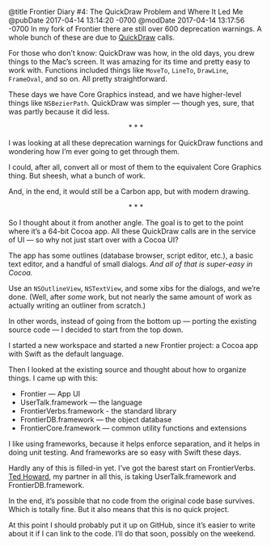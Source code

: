 @title Frontier Diary #4: The QuickDraw Problem and Where It Led Me
@pubDate 2017-04-14 13:14:20 -0700
@modDate 2017-04-14 13:17:56 -0700
In my fork of Frontier there are still over 600 deprecation warnings. A whole bunch of these are due to <a href="https://en.wikipedia.org/wiki/QuickDraw">QuickDraw</a> calls.

For those who don’t know: QuickDraw was how, in the old days, you drew things to the Mac’s screen. It was amazing for its time and pretty easy to work with. Functions included things like `MoveTo`, `LineTo`, `DrawLine`, `FrameOval`, and so on. All pretty straightforward.

These days we have Core Graphics instead, and we have higher-level things like `NSBezierPath`. QuickDraw was simpler — though yes, sure, that was partly because it did less.

<p style="text-align:center">* * *</p>

I was looking at all these deprecation warnings for QuickDraw functions and wondering how I’m ever going to get through them.

I could, after all, convert all or most of them to the equivalent Core Graphics thing. But sheesh, what a bunch of work.

And, in the end, it would still be a Carbon app, but with modern drawing.

<p style="text-align:center">* * *</p>

So I thought about it from another angle. The goal is to get to the point where it’s a 64-bit Cocoa app. All these QuickDraw calls are in the service of UI — so why not just start over with a Cocoa UI?

The app has some outlines (database browser, script editor, etc.), a basic text editor, and a handful of small dialogs. *And all of that is super-easy in Cocoa.*

Use an `NSOutlineView`, `NSTextView`, and some xibs for the dialogs, and we’re done. (Well, after *some* work, but not nearly the same amount of work as actually writing an outliner from scratch.)

In other words, instead of going from the bottom up — porting the existing source code — I decided to start from the top down.

I started a new workspace and started a new Frontier project: a Cocoa app with Swift as the default language.

Then I looked at the existing source and thought about how to organize things. I came up with this:

* Frontier — App UI
* UserTalk.framework — the language
* FrontierVerbs.framework - the standard library
* FrontierDB.framework — the object database
* FrontierCore.framework — common utility functions and extensions

I like using frameworks, because it helps enforce separation, and it helps in doing unit testing. And frameworks are so easy with Swift these days.

Hardly any of this is filled-in yet. I’ve got the barest start on FrontierVerbs. [Ted Howard](https://twitter.com/tedchoward), my partner in all this, is taking UserTalk.framework and FrontierDB.framework.

In the end, it’s possible that no code from the original code base survives. Which is totally fine. But it also means that this is no quick project.

At this point I should probably put it up on GitHub, since it’s easier to write about it if I can link to the code. I’ll do that soon, possibly on the weekend.
